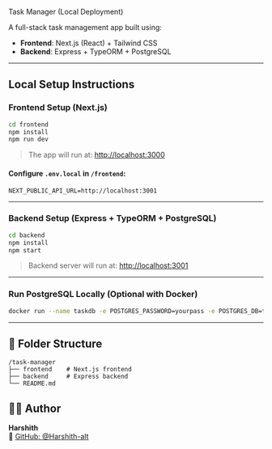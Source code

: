   Task Manager (Local Deployment)

A full-stack task management app built using:

- **Frontend**: Next.js (React) + Tailwind CSS
- **Backend**: Express + TypeORM + PostgreSQL

---

##   Local Setup Instructions

###  Frontend Setup (Next.js)

```bash
cd frontend
npm install
npm run dev
```

> The app will run at: [http://localhost:3000](http://localhost:3000)

#### Configure `.env.local` in `/frontend`:

```env
NEXT_PUBLIC_API_URL=http://localhost:3001
```

---

###  Backend Setup (Express + TypeORM + PostgreSQL)

```bash
cd backend
npm install
npm start
```

> Backend server will run at: [http://localhost:3001](http://localhost:3001)

---

### Run PostgreSQL Locally (Optional with Docker)

```bash
docker run --name taskdb -e POSTGRES_PASSWORD=yourpass -e POSTGRES_DB=taskdb -p 5432:5432 -d postgres
```

---

## 📁 Folder Structure

```
/task-manager
├── frontend    # Next.js frontend
├── backend     # Express backend
└── README.md
```

## 👨‍💻 Author

**Harshith**  
🔗 [GitHub: @Harshith-alt](https://github.com/Harshith-alt)
